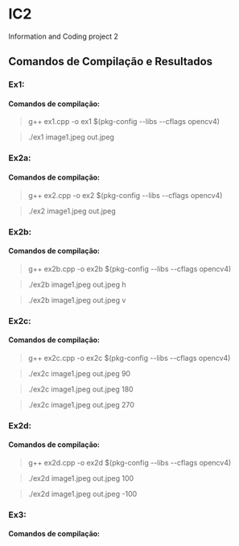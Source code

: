 # IC2
Information and Coding project 2

## Comandos de Compilação e Resultados


### Ex1:
#### Comandos de compilação:
> g++ ex1.cpp -o ex1 $(pkg-config --libs --cflags opencv4)

>./ex1 image1.jpeg out.jpeg

### Ex2a:
#### Comandos de compilação:
> g++ ex2.cpp -o ex2 $(pkg-config --libs --cflags opencv4)

>./ex2 image1.jpeg out.jpeg

### Ex2b:
#### Comandos de compilação:
> g++ ex2b.cpp -o ex2b $(pkg-config --libs --cflags opencv4)

>./ex2b image1.jpeg out.jpeg h 

>./ex2b image1.jpeg out.jpeg v

### Ex2c:
#### Comandos de compilação:
> g++ ex2c.cpp -o ex2c $(pkg-config --libs --cflags opencv4)

>./ex2c image1.jpeg out.jpeg 90

>./ex2c image1.jpeg out.jpeg 180

>./ex2c image1.jpeg out.jpeg 270

### Ex2d:
#### Comandos de compilação:

> g++ ex2d.cpp -o ex2d $(pkg-config --libs --cflags opencv4)

>./ex2d image1.jpeg out.jpeg 100

>./ex2d image1.jpeg out.jpeg -100

### Ex3:
#### Comandos de compilação:


